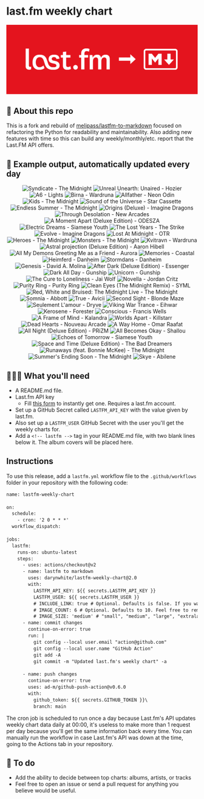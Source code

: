 # last.fm weekly chart

![banner](banner.png)

## 🤖 About this repo
This is a fork and rebuild of [melipass/lastfm-to-markdown](https://github.com/melipass/lastfm-to-markdown) focused on refactoring the Python for readability and maintainability. Also adding new features with time so this can build any weekly/monthly/etc. report that the Last.FM API offers.

## 🎵 Example output, automatically updated every day
<!-- lastfm -->
<p align="center"><img src="https://lastfm.freetls.fastly.net/i/u/34s/c7e16a3e89f26dead6fe558d3cca05db.jpg" title="Syndicate - The Midnight"> <img src="https://lastfm.freetls.fastly.net/i/u/34s/ef74654fa53d8824e86ae07207876604.jpg" title="Unreal Unearth: Unaired - Hozier"> <img src="https://lastfm.freetls.fastly.net/i/u/34s/9c019286f3282154a84d5f149e2b938c.jpg" title="A6 - Lights"> <img src="https://lastfm.freetls.fastly.net/i/u/34s/155aa622a72e545eb62173cf1223e15e.png" title="Birna - Wardruna"> <img src="https://lastfm.freetls.fastly.net/i/u/34s/fdcd8a3afa4a5584cc585c5ee6d06873.jpg" title="Allfather - Neon Odin"> <img src="https://lastfm.freetls.fastly.net/i/u/34s/271fe787620fe27994ff66616d529e1f.jpg" title="Kids - The Midnight"> <img src="https://lastfm.freetls.fastly.net/i/u/34s/b37c7cc2f9e724f39649dd077f660341.jpg" title="Sound of the Universe - Star Cassette"> <img src="https://lastfm.freetls.fastly.net/i/u/34s/7c804b2219fb1978fd44013c9bfa5e24.jpg" title="Endless Summer - The Midnight"> <img src="https://lastfm.freetls.fastly.net/i/u/34s/22fae11f52714165e3efeca3c14084ea.jpg" title="Origins (Deluxe) - Imagine Dragons"> <img src="https://lastfm.freetls.fastly.net/i/u/34s/9f528b45b6d14f010f45c19d342fec10.jpg" title="Through Desolation - New Arcades"> <img src="https://lastfm.freetls.fastly.net/i/u/34s/3a732f7dd6ddc9f50e84c97875b6192c.jpg" title="A Moment Apart (Deluxe Edition) - ODESZA"> <img src="https://lastfm.freetls.fastly.net/i/u/34s/7ee20728f8196c50f5d81292824d603d.jpg" title="Electric Dreams - Siamese Youth"> <img src="https://lastfm.freetls.fastly.net/i/u/34s/b9f9febd880dbe9ce34efea03e779818.jpg" title="The Lost Years - The Strike"> <img src="https://lastfm.freetls.fastly.net/i/u/34s/8c77e9f509c4dd3bca8d3ac6b5344ce5.png" title="Evolve - Imagine Dragons"> <img src="https://lastfm.freetls.fastly.net/i/u/34s/6f58211c1d55164da8ba3b37ab59820a.jpg" title="Lost At Midnight - OTR"> <img src="https://lastfm.freetls.fastly.net/i/u/34s/5526cfe62a8b32bc1cbcde8460e82784.jpg" title="Heroes - The Midnight"> <img src="https://lastfm.freetls.fastly.net/i/u/34s/38cd7d135051d0759da0199810273027.jpg" title="Monsters - The Midnight"> <img src="https://lastfm.freetls.fastly.net/i/u/34s/7f77eeb14e4c2f90806f26236e1eca57.jpg" title="Kvitravn - Wardruna"> <img src="https://lastfm.freetls.fastly.net/i/u/34s/fe279f351afc31c94f550ea4a7ec69db.png" title="Astral projection (Deluxe Edition) - Aaron Hibell"> <img src="https://lastfm.freetls.fastly.net/i/u/34s/37fd0fc15ff5e506a1cade4bb9a963dd.png" title="All My Demons Greeting Me as a Friend - Aurora"> <img src="https://lastfm.freetls.fastly.net/i/u/34s/55ca082aea21d717eb5f3ba9173296f4.jpg" title="Memories - Coastal"> <img src="https://lastfm.freetls.fastly.net/i/u/34s/ac269a71e1803ee7fe6bdda4ddb7f4f5.jpg" title="Heimferd - Danheim"> <img src="https://lastfm.freetls.fastly.net/i/u/34s/5f17e3e0b2d9da727719cfbec615fcb1.png" title="Stormdans - Danheim"> <img src="https://lastfm.freetls.fastly.net/i/u/34s/c0c12ac9f2afc4ac0a8924b9ac1a6c72.jpg" title="Genesis - David A. Molina"> <img src="https://lastfm.freetls.fastly.net/i/u/34s/376685303a8f2dbf996fffc3bf9ccee9.jpg" title="After Dark (Deluxe Edition) - Essenger"> <img src="https://lastfm.freetls.fastly.net/i/u/34s/c2402f6c2f3b47ab134051c80ed6f480.jpg" title="Dark All Day - Gunship"> <img src="https://lastfm.freetls.fastly.net/i/u/34s/d8c69121d829c66b65e6003a5d4415f8.jpg" title="Unicorn - Gunship"> <img src="https://lastfm.freetls.fastly.net/i/u/34s/3515b67af73e63bab25618ae90d9afec.jpg" title="The Cure to Loneliness - Jai Wolf"> <img src="https://lastfm.freetls.fastly.net/i/u/34s/a09e7d8f3207ba70b080d1184b47db15.jpg" title="Novella - Jordan Critz"> <img src="https://lastfm.freetls.fastly.net/i/u/34s/cc2b6ab328381075488b0b67e96a69e3.jpg" title="Purity Ring - Purity Ring"> <img src="https://lastfm.freetls.fastly.net/i/u/34s/c4df325ed3bd69531e1d3b7fa2619348.jpg" title="Clean Eyes (The Midnight Remix) - SYML"> <img src="https://lastfm.freetls.fastly.net/i/u/34s/aed5db69ae26b9072a0880b8fa22ee64.png" title="Red, White and Bruised: The Midnight Live - The Midnight"> <img src="https://lastfm.freetls.fastly.net/i/u/34s/a7403c29da998233a0ce507bf321862b.jpg" title="Somnia - Abbott"> <img src="https://lastfm.freetls.fastly.net/i/u/34s/f54f3b6ef26445a5bbb8a72f0f7830bd.png" title="True - Avicii"> <img src="https://lastfm.freetls.fastly.net/i/u/34s/e6a99a20732d5aa776f6742e0845bad8.jpg" title="Second Sight - Blonde Maze"> <img src="https://lastfm.freetls.fastly.net/i/u/34s/66a212ca52b0b2005837c8b8c549378b.jpg" title="Seulement L'amour - Dryve"> <img src="https://lastfm.freetls.fastly.net/i/u/34s/a4b0ca89a071af2b87aa9e24cd7b9294.jpg" title="Viking War Trance - Eihwar"> <img src="https://lastfm.freetls.fastly.net/i/u/34s/fea9fcc0668250e2b6397a64b3098f71.jpg" title="Kerosene - Forester"> <img src="https://lastfm.freetls.fastly.net/i/u/34s/54c180355bd972ed5ddf8879e969b8ce.jpg" title="Conscious - Francis Wells"> <img src="https://lastfm.freetls.fastly.net/i/u/34s/282c3bf58a2d2d9b99be592321d8760c.jpg" title="A Frame of Mind - Kalandra"> <img src="https://lastfm.freetls.fastly.net/i/u/34s/a563a1e6b833fc4d394bccf5dd7f72a4.jpg" title="Worlds Apart - Killstarr"> <img src="https://lastfm.freetls.fastly.net/i/u/34s/ee921b50595b79d570778df4791860d0.jpg" title="Dead Hearts - Nouveau Arcade"> <img src="https://lastfm.freetls.fastly.net/i/u/34s/9de1a08a9d1da269d71fcec90b7769b8.jpg" title="A Way Home - Omar Raafat"> <img src="https://lastfm.freetls.fastly.net/i/u/34s/192c421e4aa38e4b03bdbf9a05e61a60.jpg" title="All Night (Deluxe Edition) - PRiZM"> <img src="https://lastfm.freetls.fastly.net/i/u/34s/3445e674d81a5ba2a46ea9170ddb07b7.jpg" title="All Becomes Okay - Shallou"> <img src="https://lastfm.freetls.fastly.net/i/u/34s/d1bacb61c45472e7cdcbf843500ab717.jpg" title="Echoes of Tomorrow - Siamese Youth"> <img src="https://lastfm.freetls.fastly.net/i/u/34s/d3cf8de714db8ae71fca77a095d2a368.jpg" title="Space and Time (Deluxe Edition) - The Bad Dreamers"> <img src="https://lastfm.freetls.fastly.net/i/u/34s/dab20b6fd212607827a48bad65bbcb41.jpg" title="Runaways (feat. Bonnie McKee) - The Midnight"> <img src="https://lastfm.freetls.fastly.net/i/u/34s/ff3a3705f5124d058bdf2d6d657d8dcf.jpg" title="Summer's Ending Soon - The Midnight"> <img src="https://lastfm.freetls.fastly.net/i/u/34s/b32f0d69a9f0ee06d441a02daff65569.jpg" title="Skye - Abilene"> </p>

          
## 👩🏽‍💻 What you'll need
* A README.md file.
* Last.fm API key
  * Fill [this form](https://www.last.fm/api/account/create) to instantly get one. Requires a last.fm account.
* Set up a GitHub Secret called ```LASTFM_API_KEY``` with the value given by last.fm.
* Also set up a ```LASTFM_USER``` GitHub Secret with the user you'll get the weekly charts for.
* Add a ```<!-- lastfm -->``` tag in your README.md file, with two blank lines below it. The album covers will be placed here.

## Instructions
To use this release, add a ```lastfm.yml``` workflow file to the ```.github/workflows``` folder in your repository with the following code:
```diff
name: lastfm-weekly-chart

on:
  schedule:
    - cron: '2 0 * * *'
  workflow_dispatch:

jobs:
  lastfm:
    runs-on: ubuntu-latest
    steps:
      - uses: actions/checkout@v2
      - name: lastfm to markdown
        uses: darynwhite/lastfm-weekly-chart@2.0
        with:
          LASTFM_API_KEY: ${{ secrets.LASTFM_API_KEY }}
          LASTFM_USER: ${{ secrets.LASTFM_USER }}
          # INCLUDE_LINK: true # Optional. Defaults is false. If you want to include the link to the album page, set this to true.
          # IMAGE_COUNT: 6 # Optional. Defaults to 10. Feel free to remove this line if you want. Last.fm API will produce up to 50 albums.
          # IMAGE_SIZE: 'medium' # "small", "medium", "large", "extralarge", "mega", default is medium if not included
      - name: commit changes
        continue-on-error: true
        run: |
          git config --local user.email "action@github.com"
          git config --local user.name "GitHub Action"
          git add -A
          git commit -m "Updated last.fm's weekly chart" -a

      - name: push changes
        continue-on-error: true
        uses: ad-m/github-push-action@v0.6.0
        with:
          github_token: ${{ secrets.GITHUB_TOKEN }}\
          branch: main
```
The cron job is scheduled to run once a day because Last.fm's API updates weekly chart data daily at 00:00, it's useless to make more than 1 request per day because you'll get the same information back every time. You can manually run the workflow in case Last.fm's API was down at the time, going to the Actions tab in your repository.

## 🚧 To do
* Add the ability to decide between top charts: albums, artists, or tracks
* Feel free to open an issue or send a pull request for anything you believe would be useful.
